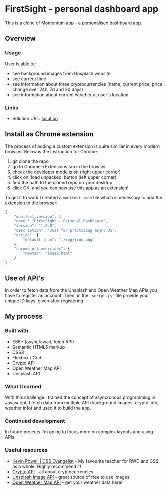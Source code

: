 # FirstSight - personal dashboard app

This is a clone of Momentum app - a personalised dashboard app.

## Overview

### Usage

User is able to:

- see background images from Unsplash website
- see current time
- see information about three cryptocurrencies (name, current price, price change over 24h, 7d and 30 days)
- see information about current weather at user's location

### Links

- Solution URL: [solution](https://github.com/pawelpikus/firstsight-dashboard-app)

## Install as Chrome extension
The process of adding a custom extension is quite similiar in every modern browser. Below is the instruction for Chrome:
1. git clone the repo
2. go to Chrome->Extensions tab in the browser
3. check the developer mode is on (right upper corner) 
4. click on 'load unpacked' button (left upper corner)
5. find the path to the cloned repo on your desktop.
6. click OK, and you can now use this app as an extension!

To get it to work I created a <code>manifest.json</code> file which is necessary to add the extension to the browser:

```js
{
    "manifest_version": 3,
    "name": "FirstSight - Personal Dashboard",
    "version": "1.0.0",
    "description": "Just for practicing async JS",
    "action": {
        "default_icon": "./img/icon.png"
    },
    "chrome_url_overrides": {
        "newtab": "index.html"
    }
}
```

## Use of API's
In order to fetch data from the Unsplash and Open Weather Map APIs you have to register an account. Then, in the <code> script.js </code> file provide your unique ID keys, given after registering.  

## My process

### Built with

- ES6+ (async/await, fetch API)
- Semantic HTML5 markup
- CSS3 
- Flexbox / Grid
- Crypto API 
- Open Weather Map API
- Unsplash API

### What I learned

With this challenge I trained the concept of asyncronous programming in Javascript. I fetch data from multiple API (background images, crypto info, weather info) and used it to build the app.  

### Continued development

In future projects I'm going to focus more on complex layouts and using APIs.

### Useful resources

- [Kevin Powell | CSS Evangelist](https://www.kevinpowell.co/) - My favourite teacher for RWD and CSS as a whole. Highly recommend it!
- [Crypto API](https://www.coingecko.com/en/api/) - all about cryptocurrencies
- [Unsplash Image API](https://unsplash.com/developers) - great source of free to use images
- [Open Weather Map API](https://home.openweathermap.org/) - get your weather data here!
